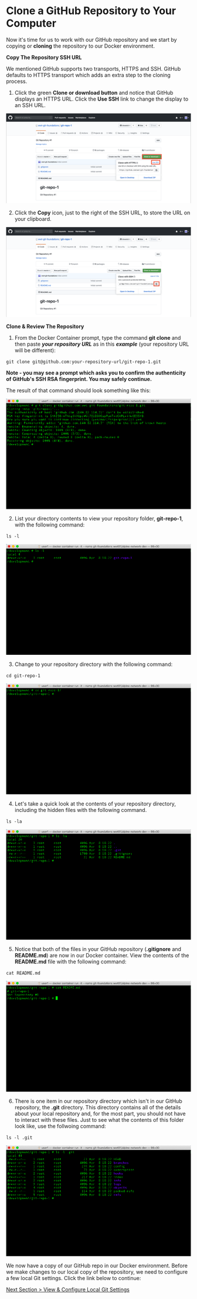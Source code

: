 # Clone a GitHub Repository to Your Computer

Now it's time for us to work with our GitHub repository and we start by copying or **cloning** the repository to our Docker environment.  



**Copy The Repository SSH URL**

We mentioned GitHub supports two transports, HTTPS and SSH.  GitHub defaults to HTTPS transport which adds an extra step to the cloning process.

1. Click the green **Clone or download button** and notice that GitHub displays an HTTPS URL.  Click the **Use SSH** link to change the display to an SSH URL.

![github-clone-https](../images/github-clone-https.png)



2. Click the **Copy** icon, just to the right of the SSH URL, to store the URL on your clipboard.

![github-clone-ssh](../images/github-clone-ssh.png)



**Clone & Review The Repository**

1. From the Docker Container prompt, type the command **git clone** and then paste ***your repository URL*** as in this ***example*** (your repository URL will be different):


```shell
git clone git@github.com:your-repository-url/git-repo-1.git
```



**Note - you may see a prompt which asks you to confirm the authenticity of GitHub's SSH RSA fingerprint.  You may safely continue.**

The result of that command should look something like this:

![git-clone](../images/git-clone.png)



2. List your directory contents to view your repository folder, **git-repo-1**, with the following command:

```shell
ls -l
```

![container-root-ls](../images/container-root-ls.png)



3. Change to your repository directory with the following command:

```shell
cd git-repo-1
```

![container-cd-repo](../images/container-cd-repo.png)



4. Let's take a quick look at the contents of your repository directory, including the hidden files with the following command.

```shell
ls -la
```

![container-repo-ls](../images/container-repo-ls.png)



5. Notice that both of the files in your GitHub repository (**.gitignore** and **README.md**) are now in our Docker container.  View the contents of the **README.md** file with the following command:

```shell
cat README.md
```

![container-cat-readme](../images/container-cat-readme.png)



6. There is one item in our repository directory which isn't in our GitHub repository, the **.git** directory.  This directory contains all of the details about your local repository and, for the most part, you should not have to interact with these files.  Just to see what the contents of this folder look like, use the follwoing command:

```shell
ls -l .git
```

![container-ls-git](../images/container-ls-git.png)



We now have a copy of our GitHub repo in our Docker environment.  Before we make changes to our local copy of the repository, we need to configure a few local Git settings.  Click the link below to continue:

[Next Section > View & Configure Local Git Settings](section_6.md "View & Configure Local Git Settings")

